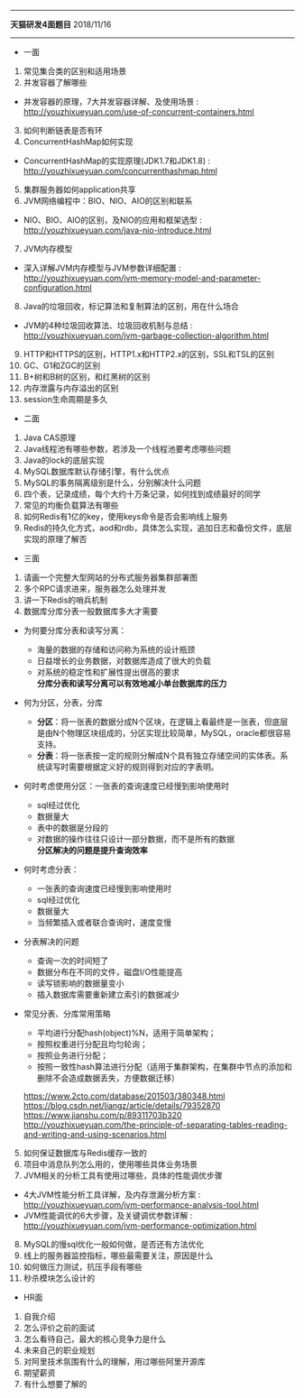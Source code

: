 ******************************************
**天猫研发4面题目**  2018/11/16
*****************************************
- 一面
 1. 常见集合类的区别和适用场景 
 2. 并发容器了解哪些  
  - 并发容器的原理，7大并发容器详解、及使用场景  : http://youzhixueyuan.com/use-of-concurrent-containers.html
  
 3. 如何判断链表是否有环  
 4. ConcurrentHashMap如何实现 
 - ConcurrentHashMap的实现原理(JDK1.7和JDK1.8) : http://youzhixueyuan.com/concurrenthashmap.html
 
 5. 集群服务器如何application共享  
 6. JVM网络编程中：BIO、NIO、AIO的区别和联系  
  - NIO、BIO、AIO的区别，及NIO的应用和框架选型 : http://youzhixueyuan.com/java-nio-introduce.html
 7. JVM内存模型   
  - 深入详解JVM内存模型与JVM参数详细配置 : http://youzhixueyuan.com/jvm-memory-model-and-parameter-configuration.html
 8. Java的垃圾回收，标记算法和复制算法的区别，用在什么场合  
  - JVM的4种垃圾回收算法、垃圾回收机制与总结 : http://youzhixueyuan.com/jvm-garbage-collection-algorithm.html
 9. HTTP和HTTPS的区别，HTTP1.x和HTTP2.x的区别，SSL和TSL的区别  
 10. GC、G1和ZGC的区别  
 11. B+树和B树的区别，和红黑树的区别  
 12. 内存泄露与内存溢出的区别 
 13. session生命周期是多久
    
- 二面
1. Java CAS原理
2. Java线程池有哪些参数，若涉及一个线程池要考虑哪些问题
3. Java的lock的底层实现
4. MySQL数据库默认存储引擎，有什么优点
5. MySQL的事务隔离级别是什么，分别解决什么问题
6. 四个表，记录成绩，每个大约十万条记录，如何找到成绩最好的同学
7. 常见的均衡负载算法有哪些
8. 如何Redis有1亿的key，使用keys命令是否会影响线上服务
9. Redis的持久化方式，aod和rdb，具体怎么实现，追加日志和备份文件，底层实现的原理了解否

- 三面 
1. 请画一个完整大型网站的分布式服务器集群部署图
2. 多个RPC请求进来，服务器怎么处理并发
3. 讲一下Redis的哨兵机制
4. 数据库分库分表一般数据库多大才需要     
  - 为何要分库分表和读写分离： 
    - 海量的数据的存储和访问称为系统的设计瓶颈
    - 日益增长的业务数据，对数据库造成了很大的负载
    - 对系统的稳定性和扩展性提出很高的要求      
   **分库分表和读写分离可以有效地减小单台数据库的压力**
   
  - 何为分区，分表，分库
    - **分区**：将一张表的数据分成N个区块，在逻辑上看最终是一张表，但底层是由N个物理区块组成的，分区实现比较简单，MySQL，oracle都很容易支持。
    - **分表**：将一张表按一定的规则分解成N个具有独立存储空间的实体表。系统读写时需要根据定义好的规则得到对应的字表明。
    
  - 何时考虑使用分区：一张表的查询速度已经慢到影响使用时
    - sql经过优化
    - 数据量大
    - 表中的数据是分段的
    - 对数据的操作往往只设计一部分数据，而不是所有的数据        
  **分区解决的问题是提升查询效率**
  
  - 何时考虑分表：
    - 一张表的查询速度已经慢到影响使用时
    - sql经过优化
    - 数据量大
    - 当频繁插入或者联合查询时，速度变慢
  - 分表解决的问题
    - 查询一次的时间短了
    - 数据分布在不同的文件，磁盘I/O性能提高
    - 读写锁影响的数据量变小
    - 插入数据库需要重新建立索引的数据减少
    
  - 常见分表、分库常用策略
    - 平均进行分配hash(object)%N，适用于简单架构；
    - 按照权重进行分配且均匀轮询；
    - 按照业务进行分配；
    - 按照一致性hash算法进行分配（适用于集群架构，在集群中节点的添加和删除不会造成数据丢失，方便数据迁移）
    
    https://www.2cto.com/database/201503/380348.html  
    https://blog.csdn.net/liangz/article/details/79352870     
    https://www.jianshu.com/p/89311703b320    
    http://youzhixueyuan.com/the-principle-of-separating-tables-reading-and-writing-and-using-scenarios.html  


5. 如何保证数据库与Redis缓存一致的
6. 项目中消息队列怎么用的，使用哪些具体业务场景
7. JVM相关的分析工具有使用过哪些，具体的性能调优步骤
  - 4大JVM性能分析工具详解，及内存泄漏分析方案 : http://youzhixueyuan.com/jvm-performance-analysis-tool.html
  - JVM性能调优的6大步骤，及关键调优参数详解 : http://youzhixueyuan.com/jvm-performance-optimization.html


8. MySQL的慢sql优化一般如何做，是否还有方法优化
9. 线上的服务器监控指标，哪些最需要关注，原因是什么
10. 如何做压力测试，抗压手段有哪些
11. 秒杀模块怎么设计的

- HR面
1. 自我介绍
2. 怎么评价之前的面试
3. 怎么看待自己，最大的核心竞争力是什么
4. 未来自己的职业规划
5. 对阿里技术氛围有什么的理解，用过哪些阿里开源库
6. 期望薪资
7. 有什么想要了解的









